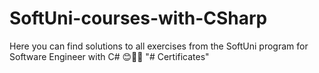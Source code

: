 # SoftUni-courses-with-CSharp
Here you can find solutions to all exercises from the SoftUni program for Software Engineer with C# 😊👨‍💻
"# Certificates" 
